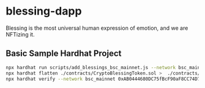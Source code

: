 # blessing-dapp

Blessing is the most universal human expression of emotion, and we are NFTizing it.

## Basic Sample Hardhat Project

```bash
npx hardhat run scripts/add_blessings_bsc_mainnet.js --network bsc_mainnet
npx hardhat flatten ./contracts/CryptoBlessingToken.sol >  ./contracts/FlatCryptoBlessingToken.sol
npx hardhat verify --network bsc_mainnet 0xAB0444680DC75fBcF90aF8CC74D712d2AF4b4a3c --contract contracts/CryptoBlessingToken.sol
```
